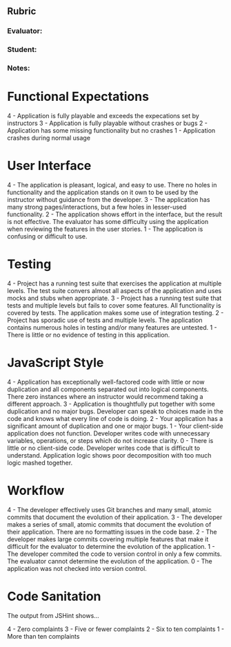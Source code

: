 ## Rubric
### Evaluator:
### Student:
### Notes:

# Functional Expectations

4 - Application is fully playable and exceeds the expecations set by instructors
3 - Application is fully playable without crashes or bugs
2 - Application has some missing functionality but no crashes
1 - Application crashes during normal usage

# User Interface

4 - The application is pleasant, logical, and easy to use. There no holes in functionality and the application stands on it own to be used by the instructor without guidance from the developer.
3 - The application has many strong pages/interactions, but a few holes in lesser-used functionality.
2 - The application shows effort in the interface, but the result is not effective. The evaluator has some difficulty using the application when reviewing the features in the user stories.
1 - The application is confusing or difficult to use.

# Testing

4 - Project has a running test suite that exercises the application at multiple levels. The test suite convers almost all aspects of the application and uses mocks and stubs when appropriate.
3 - Project has a running test suite that tests and multiple levels but fails to cover some features. All functionality is covered by tests. The application makes some use of integration testing.
2 - Project has sporadic use of tests and multiple levels. The application contains numerous holes in testing and/or many features are untested.
1 - There is little or no evidence of testing in this application.

# JavaScript Style

4 - Application has exceptionally well-factored code with little or now duplication and all components separated out into logical components. There zero instances where an instructor would recommend taking a different approach.
3 - Application is thoughtfully put together with some duplication and no major bugs. Developer can speak to choices made in the code and knows what every line of code is doing.
2 - Your application has a significant amount of duplication and one or major bugs.
1 - Your client-side application does not function. Developer writes code with unnecessary variables, operations, or steps which do not increase clarity.
0 - There is little or no client-side code. Developer writes code that is difficult to understand. Application logic shows poor decomposition with too much logic mashed together.

# Workflow

4 - The developer effectively uses Git branches and many small, atomic commits that document the evolution of their application.
3 - The developer makes a series of small, atomic commits that document the evolution of their application. There are no formatting issues in the code base.
2 - The developer makes large commits covering multiple features that make it difficult for the evaluator to determine the evolution of the application.
1 - The developer commited the code to version control in only a few commits. The evaluator cannot determine the evolution of the application.
0 - The application was not checked into version control.

# Code Sanitation

The output from JSHint shows…

4 - Zero complaints
3 - Five or fewer complaints
2 - Six to ten complaints
1 - More than ten complaints
